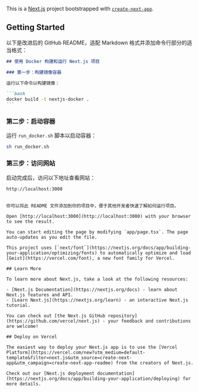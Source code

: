This is a [Next.js](https://nextjs.org) project bootstrapped with [`create-next-app`](https://nextjs.org/docs/app/api-reference/cli/create-next-app).

## Getting Started

以下是改进后的 GitHub README，适配 Markdown 格式并添加命令行部分的适当格式：

````markdown
## 使用 Docker 构建和运行 Next.js 项目

### 第一步：构建镜像容器

运行以下命令以构建镜像：

```bash
docker build -t nextjs-docker .
```
````

### 第二步：启动容器

运行 `run_docker.sh` 脚本以启动容器：

```bash
sh run_docker.sh
```

### 第三步：访问网站

启动完成后，访问以下地址查看网站：

```
http://localhost:3000
```

```

你可以将此 README 文件添加到你的项目中，便于其他开发者快速了解如何运行项目。

Open [http://localhost:3000](http://localhost:3000) with your browser to see the result.

You can start editing the page by modifying `app/page.tsx`. The page auto-updates as you edit the file.

This project uses [`next/font`](https://nextjs.org/docs/app/building-your-application/optimizing/fonts) to automatically optimize and load [Geist](https://vercel.com/font), a new font family for Vercel.

## Learn More

To learn more about Next.js, take a look at the following resources:

- [Next.js Documentation](https://nextjs.org/docs) - learn about Next.js features and API.
- [Learn Next.js](https://nextjs.org/learn) - an interactive Next.js tutorial.

You can check out [the Next.js GitHub repository](https://github.com/vercel/next.js) - your feedback and contributions are welcome!

## Deploy on Vercel

The easiest way to deploy your Next.js app is to use the [Vercel Platform](https://vercel.com/new?utm_medium=default-template&filter=next.js&utm_source=create-next-app&utm_campaign=create-next-app-readme) from the creators of Next.js.

Check out our [Next.js deployment documentation](https://nextjs.org/docs/app/building-your-application/deploying) for more details.
```
